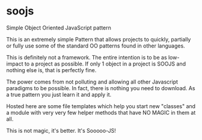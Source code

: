 soojs
=====

Simple Object Oriented JavaScript pattern


This is an extremely simple Pattern that allows projects to quickly, partially or fully use some of the standard OO patterns found in other languages.

This is definitely not a framework. The entire intention is to be as low-impact to a project as possible. If only 1 object in a project is SOOJS and nothing else is, that is perfectly fine. 

The power comes from not polluting and allowing all other Javascript paradigms to be possible. In fact, there is nothing you need to download. As a true pattern you just learn it and apply it.

Hosted here are some file templates which help you start new "classes" and a module with very very few helper methods that have NO MAGIC in them at all.

This is not magic, it's better. It's Sooooo-JS!